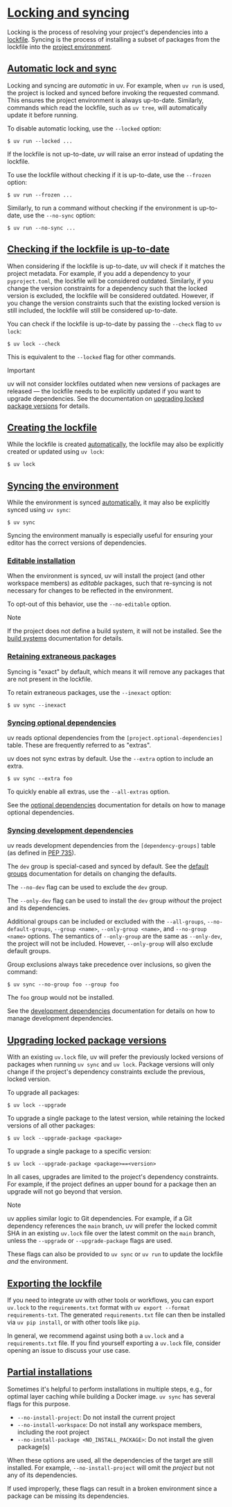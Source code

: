 # [Locking and syncing](https://docs.astral.sh/uv/concepts/projects/sync/\#locking-and-syncing)

Locking is the process of resolving your project's dependencies into a
[lockfile](https://docs.astral.sh/uv/concepts/projects/layout/#the-lockfile). Syncing is the process of installing a subset of packages from
the lockfile into the [project environment](https://docs.astral.sh/uv/concepts/projects/layout/#the-project-environment).

## [Automatic lock and sync](https://docs.astral.sh/uv/concepts/projects/sync/\#automatic-lock-and-sync)

Locking and syncing are _automatic_ in uv. For example, when `uv run` is used, the project is locked
and synced before invoking the requested command. This ensures the project environment is always
up-to-date. Similarly, commands which read the lockfile, such as `uv tree`, will automatically
update it before running.

To disable automatic locking, use the `--locked` option:

```
$ uv run --locked ...

```

If the lockfile is not up-to-date, uv will raise an error instead of updating the lockfile.

To use the lockfile without checking if it is up-to-date, use the `--frozen` option:

```
$ uv run --frozen ...

```

Similarly, to run a command without checking if the environment is up-to-date, use the `--no-sync`
option:

```
$ uv run --no-sync ...

```

## [Checking if the lockfile is up-to-date](https://docs.astral.sh/uv/concepts/projects/sync/\#checking-if-the-lockfile-is-up-to-date)

When considering if the lockfile is up-to-date, uv will check if it matches the project metadata.
For example, if you add a dependency to your `pyproject.toml`, the lockfile will be considered
outdated. Similarly, if you change the version constraints for a dependency such that the locked
version is excluded, the lockfile will be considered outdated. However, if you change the version
constraints such that the existing locked version is still included, the lockfile will still be
considered up-to-date.

You can check if the lockfile is up-to-date by passing the `--check` flag to `uv lock`:

```
$ uv lock --check

```

This is equivalent to the `--locked` flag for other commands.

Important

uv will not consider lockfiles outdated when new versions of packages are released — the lockfile
needs to be explicitly updated if you want to upgrade dependencies. See the documentation on
[upgrading locked package versions](https://docs.astral.sh/uv/concepts/projects/sync/#upgrading-locked-package-versions) for details.

## [Creating the lockfile](https://docs.astral.sh/uv/concepts/projects/sync/\#creating-the-lockfile)

While the lockfile is created [automatically](https://docs.astral.sh/uv/concepts/projects/sync/#automatic-lock-and-sync), the lockfile may also be
explicitly created or updated using `uv lock`:

```
$ uv lock

```

## [Syncing the environment](https://docs.astral.sh/uv/concepts/projects/sync/\#syncing-the-environment)

While the environment is synced [automatically](https://docs.astral.sh/uv/concepts/projects/sync/#automatic-lock-and-sync), it may also be explicitly
synced using `uv sync`:

```
$ uv sync

```

Syncing the environment manually is especially useful for ensuring your editor has the correct
versions of dependencies.

### [Editable installation](https://docs.astral.sh/uv/concepts/projects/sync/\#editable-installation)

When the environment is synced, uv will install the project (and other workspace members) as
_editable_ packages, such that re-syncing is not necessary for changes to be reflected in the
environment.

To opt-out of this behavior, use the `--no-editable` option.

Note

If the project does not define a build system, it will not be installed.
See the [build systems](https://docs.astral.sh/uv/concepts/projects/config/#build-systems) documentation for details.

### [Retaining extraneous packages](https://docs.astral.sh/uv/concepts/projects/sync/\#retaining-extraneous-packages)

Syncing is "exact" by default, which means it will remove any packages that are not present in the
lockfile.

To retain extraneous packages, use the `--inexact` option:

```
$ uv sync --inexact

```

### [Syncing optional dependencies](https://docs.astral.sh/uv/concepts/projects/sync/\#syncing-optional-dependencies)

uv reads optional dependencies from the `[project.optional-dependencies]` table. These are
frequently referred to as "extras".

uv does not sync extras by default. Use the `--extra` option to include an extra.

```
$ uv sync --extra foo

```

To quickly enable all extras, use the `--all-extras` option.

See the [optional dependencies](https://docs.astral.sh/uv/concepts/projects/dependencies/#optional-dependencies) documentation for details
on how to manage optional dependencies.

### [Syncing development dependencies](https://docs.astral.sh/uv/concepts/projects/sync/\#syncing-development-dependencies)

uv reads development dependencies from the `[dependency-groups]` table (as defined in
[PEP 735](https://peps.python.org/pep-0735/)).

The `dev` group is special-cased and synced by default. See the
[default groups](https://docs.astral.sh/uv/concepts/projects/dependencies/#default-groups) documentation for details on changing the
defaults.

The `--no-dev` flag can be used to exclude the `dev` group.

The `--only-dev` flag can be used to install the `dev` group _without_ the project and its
dependencies.

Additional groups can be included or excluded with the `--all-groups`, `--no-default-groups`,
`--group <name>`, `--only-group <name>`, and `--no-group <name>` options. The semantics of
`--only-group` are the same as `--only-dev`, the project will not be included. However,
`--only-group` will also exclude default groups.

Group exclusions always take precedence over inclusions, so given the command:

```
$ uv sync --no-group foo --group foo

```

The `foo` group would not be installed.

See the [development dependencies](https://docs.astral.sh/uv/concepts/projects/dependencies/#development-dependencies) documentation for
details on how to manage development dependencies.

## [Upgrading locked package versions](https://docs.astral.sh/uv/concepts/projects/sync/\#upgrading-locked-package-versions)

With an existing `uv.lock` file, uv will prefer the previously locked versions of packages when
running `uv sync` and `uv lock`. Package versions will only change if the project's dependency
constraints exclude the previous, locked version.

To upgrade all packages:

```
$ uv lock --upgrade

```

To upgrade a single package to the latest version, while retaining the locked versions of all other
packages:

```
$ uv lock --upgrade-package <package>

```

To upgrade a single package to a specific version:

```
$ uv lock --upgrade-package <package>==<version>

```

In all cases, upgrades are limited to the project's dependency constraints. For example, if the
project defines an upper bound for a package then an upgrade will not go beyond that version.

Note

uv applies similar logic to Git dependencies. For example, if a Git dependency references
the `main` branch, uv will prefer the locked commit SHA in an existing `uv.lock` file over
the latest commit on the `main` branch, unless the `--upgrade` or `--upgrade-package` flags
are used.

These flags can also be provided to `uv sync` or `uv run` to update the lockfile _and_ the
environment.

## [Exporting the lockfile](https://docs.astral.sh/uv/concepts/projects/sync/\#exporting-the-lockfile)

If you need to integrate uv with other tools or workflows, you can export `uv.lock` to the
`requirements.txt` format with `uv export --format requirements-txt`. The generated
`requirements.txt` file can then be installed via `uv pip install`, or with other tools like `pip`.

In general, we recommend against using both a `uv.lock` and a `requirements.txt` file. If you find
yourself exporting a `uv.lock` file, consider opening an issue to discuss your use case.

## [Partial installations](https://docs.astral.sh/uv/concepts/projects/sync/\#partial-installations)

Sometimes it's helpful to perform installations in multiple steps, e.g., for optimal layer caching
while building a Docker image. `uv sync` has several flags for this purpose.

- `--no-install-project`: Do not install the current project
- `--no-install-workspace`: Do not install any workspace members, including the root project
- `--no-install-package <NO_INSTALL_PACKAGE>`: Do not install the given package(s)

When these options are used, all the dependencies of the target are still installed. For example,
`--no-install-project` will omit the _project_ but not any of its dependencies.

If used improperly, these flags can result in a broken environment since a package can be missing
its dependencies.
